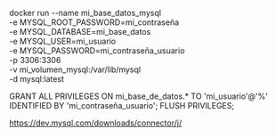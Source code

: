 docker run --name mi_base_datos_mysql \
-e MYSQL_ROOT_PASSWORD=mi_contraseña \
-e MYSQL_DATABASE=mi_base_datos \
-e MYSQL_USER=mi_usuario \
-e MYSQL_PASSWORD=mi_contraseña_usuario \
-p 3306:3306 \
-v mi_volumen_mysql:/var/lib/mysql \
-d mysql:latest

GRANT ALL PRIVILEGES ON mi_base_de_datos.* TO 'mi_usuario'@'%' IDENTIFIED BY 'mi_contraseña_usuario';
FLUSH PRIVILEGES;

https://dev.mysql.com/downloads/connector/j/